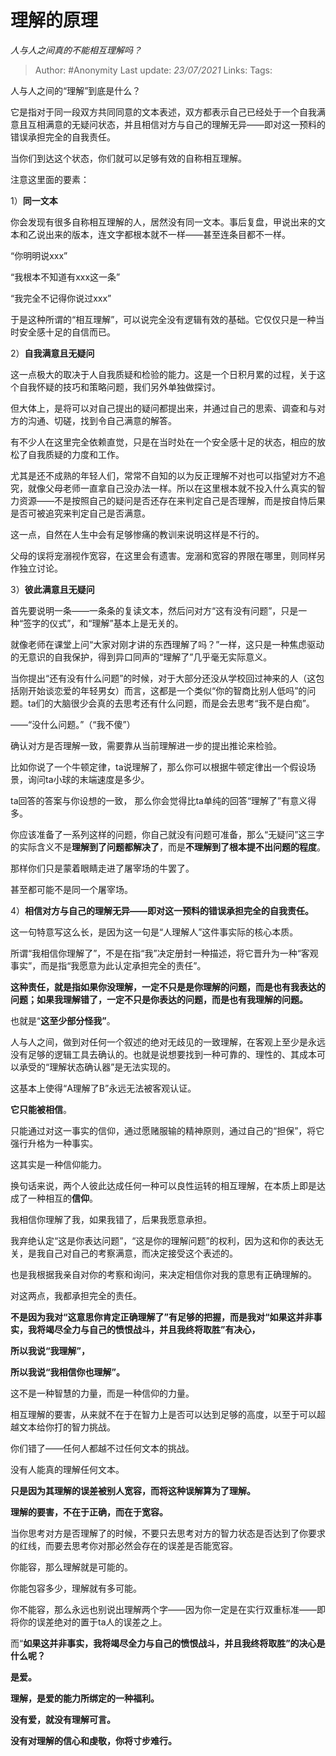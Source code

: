# 理解的原理
*人与人之间真的不能相互理解吗？*

> Author: #Anonymity
Last update: *23/07/2021* 
Links:
Tags:   



人与人之间的“理解”到底是什么？

它是指对于同一段双方共同同意的文本表述，双方都表示自己已经处于一个自我满意且互相满意的无疑问状态，并且相信对方与自己的理解无异——即对这一预料的错误承担完全的自我责任。

当你们到达这个状态，你们就可以足够有效的自称相互理解。

注意这里面的要素：

1）**同一文本**

你会发现有很多自称相互理解的人，居然没有同一文本。事后复盘，甲说出来的文本和乙说出来的版本，连文字都根本就不一样——甚至连条目都不一样。

“你明明说xxx”

“我根本不知道有xxx这一条”

“我完全不记得你说过xxx”

于是这种所谓的“相互理解”，可以说完全没有逻辑有效的基础。它仅仅只是一种当时安全感十足的自信而已。

2）**自我满意且无疑问**

这一点极大的取决于人自我质疑和检验的能力。这是一个日积月累的过程，关于这个自我怀疑的技巧和策略问题，我们另外单独做探讨。

但大体上，是将可以对自己提出的疑问都提出来，并通过自己的思索、调查和与对方的沟通、切磋，找到令自己满意的解答。

有不少人在这里完全依赖直觉，只是在当时处在一个安全感十足的状态，相应的放松了自我质疑的力度和工作。

尤其是还不成熟的年轻人们，常常不自知的以为反正理解不对也可以指望对方不追究，就像父母老师一直拿自己没办法一样。所以在这里根本就不投入什么真实的智力资源——不是按照自己的疑问是否还存在来判定自己是否理解，而是按自恃后果是否可被追究来判定自己是否满意。

这一点，自然在人生中会有足够惨痛的教训来说明这样是不行的。

父母的误将宠溺视作宽容，在这里会有遗害。宠溺和宽容的界限在哪里，则同样另作独立讨论。

3）**彼此满意且无疑问**

首先要说明一条——一条条的复读文本，然后问对方“这有没有问题”，只是一种“签字的仪式”，和“理解”基本上是无关的。

就像老师在课堂上问“大家对刚才讲的东西理解了吗？”一样，这只是一种焦虑驱动的无意识的自我保护，得到异口同声的“理解了”几乎毫无实际意义。

当你提出“还有没有什么问题”的时候，对于大部分还没从学校回过神来的人（这包括刚开始谈恋爱的年轻男女）而言，这都是一个类似“你的智商比别人低吗”的问题。ta们的大脑很少会真的去思考还有什么问题，而是会去思考“我不是白痴”。

——“没什么问题。”（“我不傻”）

确认对方是否理解一致，需要靠从当前理解进一步的提出推论来检验。

比如你说了一个牛顿定律，ta说理解了，那么你可以根据牛顿定律出一个假设场景，询问ta小球的末端速度是多少。

ta回答的答案与你设想的一致， 那么你会觉得比ta单纯的回答“理解了”有意义得多。

你应该准备了一系列这样的问题，你自己就没有问题可准备，那么“无疑问”这三字的实际含义不是**理解到了问题都解决了**，而是**不理解到了根本提不出问题的程度**。

那样你们只是蒙着眼睛走进了屠宰场的牛罢了。

甚至都可能不是同一个屠宰场。

4）**相信对方与自己的理解无异——即对这一预料的错误承担完全的自我责任。**

这一句特意写这么长，是因为这一句是“人理解人”这件事实际的核心本质。

所谓“我相信你理解了”，不是在指“我”决定册封一种描述，将它晋升为一种“客观事实”，而是指“我愿意为此认定承担完全的责任”。

**这种责任，就是指如果你没理解，一定不只是是你理解的问题，而是也有我表达的问题；如果我理解错了，一定不只是你表达的问题，而是也有我理解的问题。**

也就是“**这至少部分怪我”**。

  


人与人之间，做到对任何一个叙述的绝对无歧见的一致理解，在客观上至少是永远没有足够的逻辑工具去确认的。也就是说想要找到一种可靠的、理性的、其成本可以承受的“理解状态确认器”是无法实现的。

这基本上使得“A理解了B”永远无法被客观认证。

**它只能被相信**。

只能通过对这一事实的信仰，通过愿赌服输的精神原则，通过自己的“担保”，将它强行升格为一种事实。

这其实是一种信仰能力。

换句话来说，两个人彼此达成任何一种可以良性运转的相互理解，在本质上即是达成了一种相互的**信仰**。

我相信你理解了我，如果我错了，后果我愿意承担。

我弃绝认定“这是你表达问题”，“这是你的理解问题”的权利，因为这和你的表达无关，是我自己对自己的考察满意，而决定接受这个表述的。

也是我根据我亲自对你的考察和询问，来决定相信你对我的意思有正确理解的。

对这两点，我都承担完全的责任。

**不是因为我对“这意思你肯定正确理解了”有足够的把握，而是我对“如果这并非事实，我将竭尽全力与自己的愤恨战斗，并且我终将取胜”有决心，**

**所以我说“我理解”，**

**所以我说“我相信你也理解”。**

这不是一种智慧的力量，而是一种信仰的力量。

相互理解的要害，从来就不在于在智力上是否可以达到足够的高度，以至于可以超越文本给你打的智力挑战。

你们错了——任何人都越不过任何文本的挑战。

没有人能真的理解任何文本。

**只是因为其理解的误差被别人宽容，而将这种误解算为了理解。**

**理解的要害，不在于正确，而在于宽容。**

当你思考对方是否理解了的时候，不要只去思考对方的智力状态是否达到了你要求的红线，而要去思考你对那必然会存在的误差是否能宽容。

你能容，那么理解就是可能的。

你能包容多少，理解就有多可能。

你不能容，那么永远也别说出理解两个字——因为你一定是在实行双重标准——即将你的误差绝对的置于ta人的误差之上。

而“**如果这并非事实，我将竭尽全力与自己的愤恨战斗，并且我终将取胜”的决心是什么呢？**

**是爱。**

  


**理解，是爱的能力所绑定的一种福利。**

**没有爱，就没有理解可言。**

**没有对理解的信心和虔敬，你将寸步难行。**



